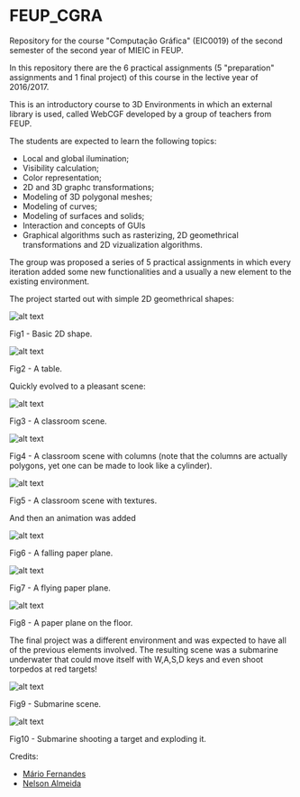 # FEUP_CGRA
Repository for the course "Computação Gráfica" (EIC0019) of the second semester of the second year of MIEIC in FEUP.

In this repository there are the 6 practical assignments (5 "preparation" assignments and 1 final project) of this course in the lective year of 2016/2017.

This is an introductory course to 3D Environments in which an external library is used, called WebCGF developed by a group of teachers from FEUP.

The students are expected to learn the following topics:
  * Local and global ilumination;
  * Visibility calculation;
  * Color representation;
  * 2D and 3D graphc transformations;
  * Modeling of 3D polygonal meshes;
  * Modeling of curves;
  * Modeling of surfaces and solids;
  * Interaction and concepts of GUIs
  * Graphical algorithms such as rasterizing, 2D geomethrical transformations and 2D vizualization algorithms.
  
  The group was proposed a series of 5 practical assignments in which every iteration added some new functionalities and a usually a new element to the existing environment.
  
  The project started out with simple 2D geomethrical shapes:
  
  ![alt text](TP1/CGFImage-tp1-1.1.png)
  
  Fig1 - Basic 2D shape.
  
  ![alt text](TP1/CGFImage-tp1-5.4.png)
  
  Fig2 - A table.
  
  Quickly evolved to a pleasant scene:
  
  ![alt text](TP2/CGFImage-tp2-T4G07-3.4.png)
  
  Fig3 - A classroom scene.
  
  ![alt text](TP3/CGFImage-tp3-T4G07-extra.png)
  
  Fig4 - A classroom scene with columns (note that the columns are actually polygons, yet one can be made to look like a cylinder).
  
  ![alt text](TP4/CGFImage-tp4-T4G07-extra.png)
  
  Fig5 - A classroom scene with textures.
  
  And then an animation was added
    
  ![alt text](TP5/CGFImage-tp5-T4G07-extra-falling.png)
  
  Fig6 - A falling paper plane.
    
  ![alt text](TP5/CGFImage-tp5-T4G07-extra-flying.png)
  
  Fig7 - A flying paper plane.
    
  ![alt text](TP5/CGFImage-tp5-T4G07-extra-onTheFloor.png)
  
  Fig8 - A paper plane on the floor.
  
  The final project was a different environment and was expected to have all of the previous elements involved. The resulting scene was a submarine underwater that could move itself with W,A,S,D keys and even shoot torpedos at red targets!
  
  ![alt text](TP6/CGFImage-tp6-T4G07-4.3.png)
  
  Fig9 - Submarine scene.
    
  ![alt text](TP6/CGFImage-tp6-T4G07-6.5.png)
  
  Fig10 - Submarine shooting a target and exploding it.
  
Credits:
* [Mário Fernandes](https://github.com/MarioFernandes73)
* [Nelson Almeida](https://github.com/PoiSoNz)
